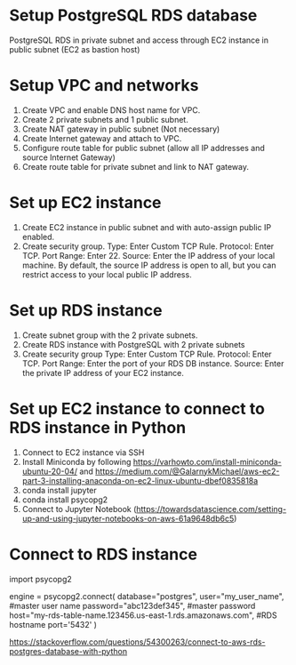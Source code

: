 # Setup PostgreSQL RDS database 

PostgreSQL RDS in private subnet and access through EC2 instance in public subnet (EC2 as bastion host)

# Setup VPC and networks
1. Create VPC and enable DNS host name for VPC. 
2. Create 2 private subnets and 1 public subnet. 
3. Create NAT gateway in public subnet (Not necessary) 
4. Create Internet gateway and attach to VPC. 
5. Configure route table for public subnet (allow all IP addresses and source Internet Gateway)
6. Create route table for private subnet and link to NAT gateway. 

# Set up EC2 instance
1. Create EC2 instance in public subnet and with auto-assign public IP enabled. 
2. Create security group. 
Type: Enter Custom TCP Rule.
Protocol: Enter TCP.
Port Range: Enter 22.
Source: Enter the IP address of your local machine. By default, the source IP address is open to all, but you can restrict access to your local public IP address.

# Set up RDS instance
1. Create subnet group with the 2 private subnets. 
2. Create RDS instance with PostgreSQL with 2 private subnets
3. Create security group
Type: Enter Custom TCP Rule.
Protocol: Enter TCP.
Port Range: Enter the port of your RDS DB instance.
Source: Enter the private IP address of your EC2 instance.

# Set up EC2 instance to connect to RDS instance in Python
1. Connect to EC2 instance via SSH 
2. Install Miniconda by following https://varhowto.com/install-miniconda-ubuntu-20-04/ and https://medium.com/@GalarnykMichael/aws-ec2-part-3-installing-anaconda-on-ec2-linux-ubuntu-dbef0835818a
3. conda install jupyter
4. conda install psycopg2
5. Connect to Jupyter Notebook (https://towardsdatascience.com/setting-up-and-using-jupyter-notebooks-on-aws-61a9648db6c5)

# Connect to RDS instance 
import psycopg2

engine = psycopg2.connect(
    database="postgres",
    user="my_user_name", #master user name
    password="abc123def345", #master password
    host="my-rds-table-name.123456.us-east-1.rds.amazonaws.com", #RDS hostname
    port='5432'
)

https://stackoverflow.com/questions/54300263/connect-to-aws-rds-postgres-database-with-python

